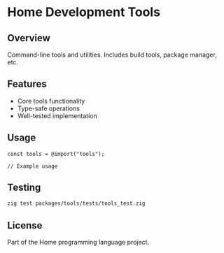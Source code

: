 # Home Development Tools

## Overview

Command-line tools and utilities. Includes build tools, package manager, etc.

## Features

- Core tools functionality
- Type-safe operations
- Well-tested implementation

## Usage

```zig
const tools = @import("tools");

// Example usage
```

## Testing

```bash
zig test packages/tools/tests/tools_test.zig
```

## License

Part of the Home programming language project.
